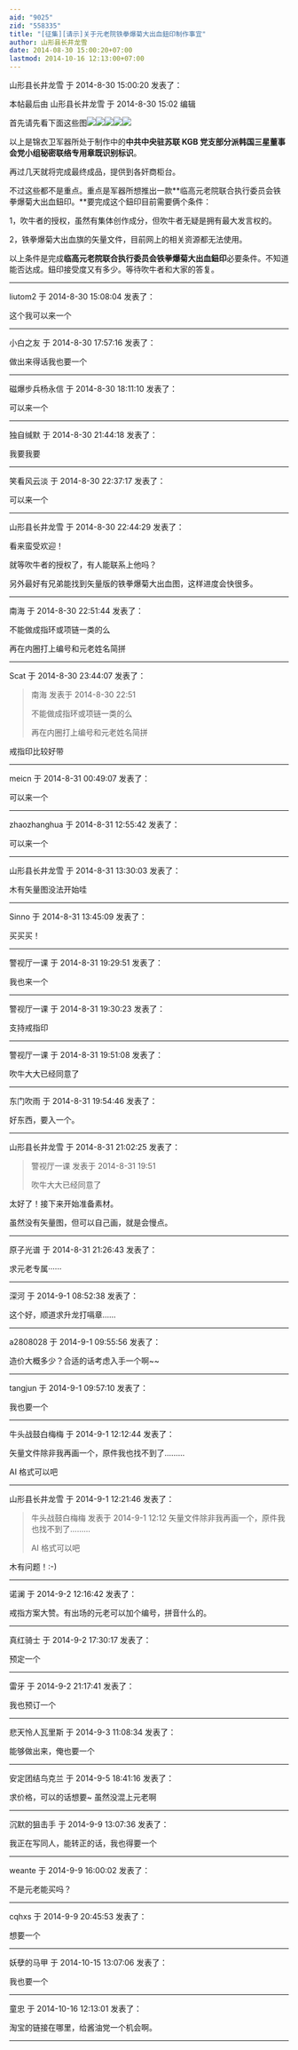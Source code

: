 ```yaml
---
aid: "9025"
zid: "558335"
title: "[征集][请示]关于元老院铁拳爆菊大出血鈕印制作事宜"
author: 山形县长井龙雪
date: 2014-08-30 15:00:20+07:00
lastmod: 2014-10-16 12:13:00+07:00
---
```


山形县长井龙雪 于 2014-8-30 15:00:20 发表了：

本帖最后由 山形县长井龙雪 于 2014-8-30 15:02 编辑

首先请先看下面这些图![](/9025/094530h3odkp2ezokpo66d.gif)![](https://mirrors.tuna.tsinghua.edu.cn/osdn/lgqm/72877/210153cl4744id2eyi3u42.jpg)![](https://mirrors.tuna.tsinghua.edu.cn/osdn/lgqm/72877/210154q6q7cq6sacokfrjr.jpg)![](https://mirrors.tuna.tsinghua.edu.cn/osdn/lgqm/72877/215954xb42ew8wczgtuzcb.jpg)![](https://mirrors.tuna.tsinghua.edu.cn/osdn/lgqm/72877/215956l8ocnx454t4bdza5.jpg)

以上是锦衣卫军器所处于制作中的**中共中央驻苏联 KGB 党支部分派韩国三星董事会党小组秘密联络专用章既识别标识**。

再过几天就将完成最终成品，提供到各奸商柜台。

不过这些都不是重点。重点是军器所想推出一款**临高元老院联合执行委员会铁拳爆菊大出血鈕印。**要完成这个鈕印目前需要俩个条件：

1，吹牛者的授权，虽然有集体创作成分，但吹牛者无疑是拥有最大发言权的。

2，铁拳爆菊大出血旗的矢量文件，目前网上的相关资源都无法使用。

以上条件是完成**临高元老院联合执行委员会铁拳爆菊大出血鈕印**必要条件。不知道能否达成。鈕印接受度又有多少。等待吹牛者和大家的答复。

---

liutom2 于 2014-8-30 15:08:04 发表了：

这个我可以来一个

---

小白之友 于 2014-8-30 17:57:16 发表了：

做出来得话我也要一个

---

磁爆步兵杨永信 于 2014-8-30 18:11:10 发表了：

可以来一个

---

独自缄默 于 2014-8-30 21:44:18 发表了：

我要我要

---

笑看风云淡 于 2014-8-30 22:37:17 发表了：

可以来一个

---

山形县长井龙雪 于 2014-8-30 22:44:29 发表了：

看来蛮受欢迎！

就等吹牛者的授权了，有人能联系上他吗？

另外最好有兄弟能找到矢量版的铁拳爆菊大出血图，这样进度会快很多。

---

南海 于 2014-8-30 22:51:44 发表了：

不能做成指环或项链一类的么

再在内圈打上编号和元老姓名简拼

---

Scat 于 2014-8-30 23:44:07 发表了：

> 南海 发表于 2014-8-30 22:51
>
> 不能做成指环或项链一类的么
>
> 再在内圈打上编号和元老姓名简拼

戒指印比较好带

---

meicn 于 2014-8-31 00:49:07 发表了：

可以来一个

---

zhaozhanghua 于 2014-8-31 12:55:42 发表了：

可以来一个

---

山形县长井龙雪 于 2014-8-31 13:30:03 发表了：

木有矢量图没法开始哇

---

Sinno 于 2014-8-31 13:45:09 发表了：

买买买！

---

警视厅一课 于 2014-8-31 19:29:51 发表了：

我也来一个

---

警视厅一课 于 2014-8-31 19:30:23 发表了：

支持戒指印

---

警视厅一课 于 2014-8-31 19:51:08 发表了：

吹牛大大已经同意了

---

东门吹雨 于 2014-8-31 19:54:46 发表了：

好东西，要入一个。

---

山形县长井龙雪 于 2014-8-31 21:02:25 发表了：

> 警视厅一课 发表于 2014-8-31 19:51
>
> 吹牛大大已经同意了

太好了！接下来开始准备素材。

虽然没有矢量图，但可以自己画，就是会慢点。

---

原子光谱 于 2014-8-31 21:26:43 发表了：

求元老专属······

---

深河 于 2014-9-1 08:52:38 发表了：

这个好，顺道求升龙打嗝章……

---

a2808028 于 2014-9-1 09:55:56 发表了：

造价大概多少？合适的话考虑入手一个啊~~

---

tangjun 于 2014-9-1 09:57:10 发表了：

我也要一个

---

牛头战鼓白梅梅 于 2014-9-1 12:12:44 发表了：

矢量文件除非我再画一个，原件我也找不到了.........

AI 格式可以吧

---

山形县长井龙雪 于 2014-9-1 12:21:46 发表了：

> 牛头战鼓白梅梅 发表于 2014-9-1 12:12 矢量文件除非我再画一个，原件我也找不到了.........
>
> AI 格式可以吧

木有问题！:-)

---

诺澜 于 2014-9-2 12:16:42 发表了：

戒指方案大赞。有出场的元老可以加个编号，拼音什么的。

---

真红骑士 于 2014-9-2 17:30:17 发表了：

预定一个

---

雷牙 于 2014-9-2 21:17:41 发表了：

我也预订一个

---

悲天怜人瓦里斯 于 2014-9-3 11:08:34 发表了：

能够做出来，俺也要一个

---

安定团结鸟克兰 于 2014-9-5 18:41:16 发表了：

求价格，可以的话想要~ 虽然没混上元老啊

---

沉默的狙击手 于 2014-9-9 13:07:36 发表了：

我正在写同人，能转正的话，我也得要一个

---

weante 于 2014-9-9 16:00:02 发表了：

不是元老能买吗？

---

cqhxs 于 2014-9-9 20:45:53 发表了：

想要一个

---

妖孽的马甲 于 2014-10-15 13:07:06 发表了：

我也要一个

---

童忠 于 2014-10-16 12:13:01 发表了：

淘宝的链接在哪里，给酱油党一个机会啊。

---
